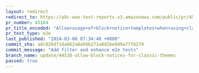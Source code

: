 ```yaml
---
layout: redirect
redirect_to: https://a8c-woo-test-reports.s3.amazonaws.com/public/pr/45164/e2e/index.html
pr_number: 45164
pr_title_encoded: "Allow+usage+of+block+notice+templates+when+using+classic+themes"
pr_test_type: e2e
last_published: "2024-03-08 07:34:40 +0000"
commit_sha: adc826d71da662a8a94b271a8d2be949a77fb279
commit_message: "Add filter and enhance e2e tests"
branch_name: update/44538-allow-block-notices-for-classic-themes
passed: true
---
```

